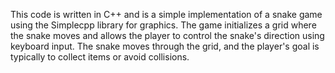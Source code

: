 This code is written in C++ and is a simple implementation of a snake game using the Simplecpp library for graphics. The game initializes a grid where the snake moves and allows the player to control the snake's direction using keyboard input. 
The snake moves through the grid, and the player's goal is typically to collect items or avoid collisions.

